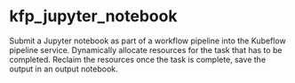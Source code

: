 # kfp_jupyter_notebook
Submit a Jupyter notebook as part of a workflow pipeline into the Kubeflow pipeline service. 
Dynamically allocate resources for the task that has to be completed.
Reclaim the resources once the task is complete, save the output in an output notebook.
